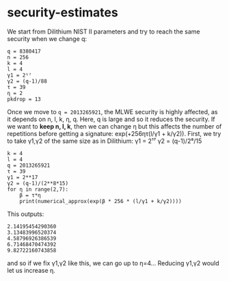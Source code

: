 # security-estimates

We start from Dilithium NIST II parameters and try to reach the same security when we change q:
```
q = 8380417
n = 256
k = 4
l = 4
γ1 = 2¹⁷
γ2 = (q-1)/88
τ = 39
η = 2
pkdrop = 13
```
Once we move to `q = 2013265921`, the MLWE security is highly affected, as it depends on n, l, k, η, q. 
Here, q is large and so it reduces the security.
If we want to **keep n, l, k**,  then we can change η but this affects the number of repetitions before getting a signature: exp(+256ητ(l/γ1 + k/γ2)).
First, we try to take γ1,γ2 of the same size as in Dilithium:
γ1 = 2¹⁷
γ2 = (q-1)/2⁸/15

```
k = 4
l = 4
q = 2013265921
τ = 39
γ1 = 2**17
γ2 = (q-1)/(2**8*15)
for η in range(2,7):
    β = τ*η
    print(numerical_approx(exp(β * 256 * (l/γ1 + k/γ2))))
```
This outputs:
```
2.14195454290360
3.13483996520374
4.58796926386539
6.71468470474392
9.82722160743858
```
and so if we fix γ1,γ2 like this, we can go up to η=4...
Reducing γ1,γ2 would let us increase η.